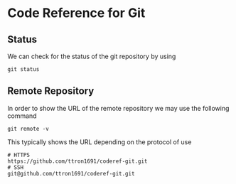 # Code Reference for Git
## Status
We can check for the status of the git repository by using
```Shell
git status
```
## Remote Repository
In order to show the URL of the remote repository we may use the following command
```Shell
git remote -v
```
This typically shows the URL depending on the protocol of use
```Shell
# HTTPS
https://github.com/ttron1691/coderef-git.git
# SSH
git@github.com/ttron1691/coderef-git.git
```
